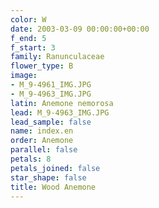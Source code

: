 ```yaml
---
color: W
date: 2003-03-09 00:00:00+00:00
f_end: 5
f_start: 3
family: Ranunculaceae
flower_type: B
image:
- M_9-4961_IMG.JPG
- M_9-4963_IMG.JPG
latin: Anemone nemorosa
lead: M_9-4963_IMG.JPG
lead_sample: false
name: index.en
order: Anemone
parallel: false
petals: 8
petals_joined: false
star_shape: false
title: Wood Anemone
---
```

